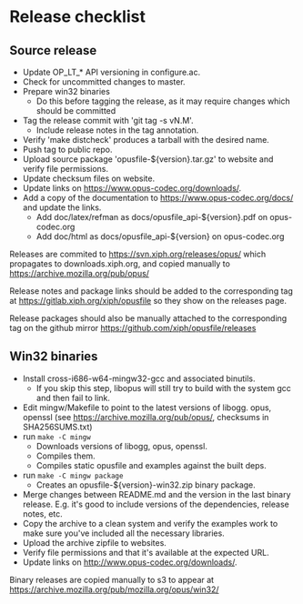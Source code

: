 # Release checklist

## Source release

- Update OP_LT_* API versioning in configure.ac.
- Check for uncommitted changes to master.
- Prepare win32 binaries
  - Do this before tagging the release, as it may require changes which should
    be committed
- Tag the release commit with 'git tag -s vN.M'.
  - Include release notes in the tag annotation.
- Verify 'make distcheck' produces a tarball with
  the desired name.
- Push tag to public repo.
- Upload source package 'opusfile-${version}.tar.gz'
  to website and verify file permissions.
- Update checksum files on website.
- Update links on <https://www.opus-codec.org/downloads/>.
- Add a copy of the documentation to <https://www.opus-codec.org/docs/>
  and update the links.
  - Add doc/latex/refman as docs/opusfile_api-${version}.pdf on opus-codec.org
  - Add doc/html as docs/opusfile_api-${version} on opus-codec.org

Releases are commited to https://svn.xiph.org/releases/opus/
which propagates to downloads.xiph.org, and copied manually
to https://archive.mozilla.org/pub/opus/

Release notes and package links should be added to the corresponding
tag at https://gitlab.xiph.org/xiph/opusfile so they show on the
releases page.

Release packages should also be manually attached to the corresponding
tag on the github mirror https://github.com/xiph/opusfile/releases

## Win32 binaries

- Install cross-i686-w64-mingw32-gcc and associated binutils.
  - If you skip this step, libopus will still try to build with the system gcc
    and then fail to link.
- Edit mingw/Makefile to point to the latest versions of libogg. opus, openssl
  (see <https://archive.mozilla.org/pub/opus/>, checksums in SHA256SUMS.txt)
- run `make -C mingw`
  - Downloads versions of libogg, opus, openssl.
  - Compiles them.
  - Compiles static opusfile and examples against the built deps.
- run `make -C mingw package`
  - Creates an opusfile-${version}-win32.zip binary package.
- Merge changes between README.md and the version in the last
  binary release. E.g. it's good to include versions of the dependencies,
  release notes, etc.
- Copy the archive to a clean system and verify the examples work
  to make sure you've included all the necessary libraries.
- Upload the archive zipfile to websites.
- Verify file permissions and that it's available at the expected URL.
- Update links on <http://www.opus-codec.org/downloads/>.

Binary releases are copied manually to s3 to appear at
https://archive.mozilla.org/pub/mozilla.org/opus/win32/
